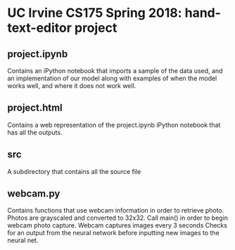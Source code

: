 # UC Irvine CS175 Spring 2018: hand-text-editor project

## project.ipynb
Contains an iPython notebook that imports a sample of the data used, and an implementation of our model along with examples of when the model works well, and where it does not work well.

## project.html
Contains a web representation of the project.ipynb iPython notebook that has all the outputs.

## src
A subdirectory that contains all the source file

## webcam.py
Contains functions that use webcam information in order to retrieve photo. Photos are grayscaled and converted to 32x32. Call main() in order to begin webcam photo capture. 
Webcam captures images every 3 seconds
Checks for an output from the neural network before inputting new images to the neural net.
